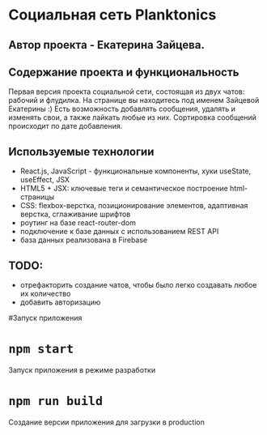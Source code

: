 # Социальная сеть Planktonics
## Автор проекта - Екатерина Зайцева.

## Содержание проекта и функциональность
Первая версия проекта социальной сети, состоящая из двух чатов: рабочий и флудилка.
На странице вы находитесь под именем Зайцевой Екатерины :) Есть возможность добавлять сообщения, удалять и изменять свои, а также лайкать любые из них.
Сортировка сообщений происходит по дате добавления. 

## Используемые технологии
* React.js, JavaScript - функциональные компоненты, хуки useState, useEffect, JSX
* HTML5 + JSX: ключевые теги и семантическое построение html-страницы
* CSS: flexbox-верстка, позиционирование элементов, адаптивная верстка, сглаживание шрифтов
* роутинг на базе react-router-dom
* подключение к базе данных с использованием REST API
* база данных реализована в Firebase

## TODO:
* отрефакторить создание чатов, чтобы было легко создавать любое их количество
* добавить авторизацию

#Запуск приложения

# `npm start`
Запуск приложения в режиме разработки

# `npm run build`
Создание версии приложения для загрузки в production

